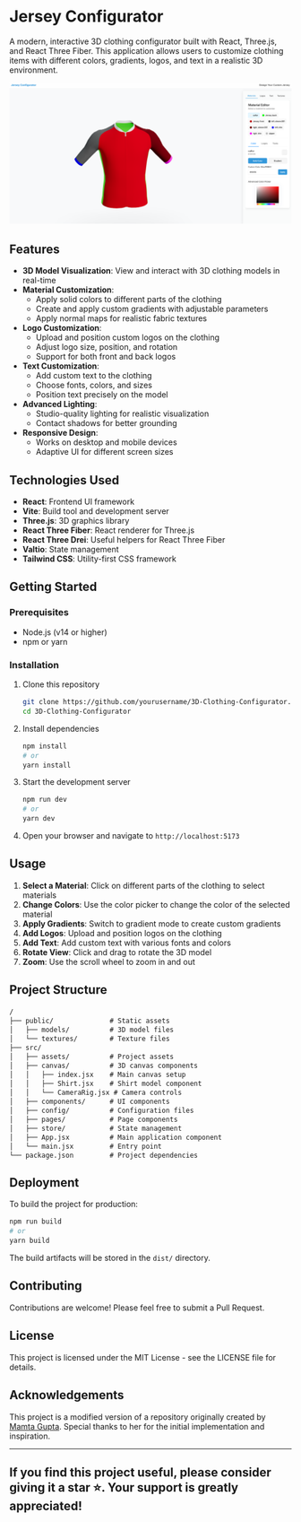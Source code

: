 # Jersey Configurator

A modern, interactive 3D clothing configurator built with React, Three.js, and React Three Fiber. This application allows users to customize clothing items with different colors, gradients, logos, and text in a realistic 3D environment.

![Jersey Configurator](./public/screenshot.png)

## Features

- **3D Model Visualization**: View and interact with 3D clothing models in real-time
- **Material Customization**:
  - Apply solid colors to different parts of the clothing
  - Create and apply custom gradients with adjustable parameters
  - Apply normal maps for realistic fabric textures
- **Logo Customization**:
  - Upload and position custom logos on the clothing
  - Adjust logo size, position, and rotation
  - Support for both front and back logos
- **Text Customization**:
  - Add custom text to the clothing
  - Choose fonts, colors, and sizes
  - Position text precisely on the model
- **Advanced Lighting**:
  - Studio-quality lighting for realistic visualization
  - Contact shadows for better grounding
- **Responsive Design**:
  - Works on desktop and mobile devices
  - Adaptive UI for different screen sizes

## Technologies Used

- **React**: Frontend UI framework
- **Vite**: Build tool and development server
- **Three.js**: 3D graphics library
- **React Three Fiber**: React renderer for Three.js
- **React Three Drei**: Useful helpers for React Three Fiber
- **Valtio**: State management
- **Tailwind CSS**: Utility-first CSS framework

## Getting Started

### Prerequisites

- Node.js (v14 or higher)
- npm or yarn

### Installation

1. Clone this repository
   ```bash
   git clone https://github.com/yourusername/3D-Clothing-Configurator.git
   cd 3D-Clothing-Configurator
   ```

2. Install dependencies
   ```bash
   npm install
   # or
   yarn install
   ```

3. Start the development server
   ```bash
   npm run dev
   # or
   yarn dev
   ```

4. Open your browser and navigate to `http://localhost:5173`

## Usage

1. **Select a Material**: Click on different parts of the clothing to select materials
2. **Change Colors**: Use the color picker to change the color of the selected material
3. **Apply Gradients**: Switch to gradient mode to create custom gradients
4. **Add Logos**: Upload and position logos on the clothing
5. **Add Text**: Add custom text with various fonts and colors
6. **Rotate View**: Click and drag to rotate the 3D model
7. **Zoom**: Use the scroll wheel to zoom in and out

## Project Structure

```
/
├── public/              # Static assets
│   ├── models/          # 3D model files
│   └── textures/        # Texture files
├── src/
│   ├── assets/          # Project assets
│   ├── canvas/          # 3D canvas components
│   │   ├── index.jsx    # Main canvas setup
│   │   ├── Shirt.jsx    # Shirt model component
│   │   └── CameraRig.jsx # Camera controls
│   ├── components/      # UI components
│   ├── config/          # Configuration files
│   ├── pages/           # Page components
│   ├── store/           # State management
│   ├── App.jsx          # Main application component
│   └── main.jsx         # Entry point
└── package.json         # Project dependencies
```

## Deployment

To build the project for production:

```bash
npm run build
# or
yarn build
```

The build artifacts will be stored in the `dist/` directory.

## Contributing

Contributions are welcome! Please feel free to submit a Pull Request.

## License

This project is licensed under the MIT License - see the LICENSE file for details.

## Acknowledgements

This project is a modified version of a repository originally created by [Mamta Gupta](https://github.com/mamtagupta). Special thanks to her for the initial implementation and inspiration.

---
If you find this project useful, please consider giving it a star ⭐. Your support is greatly appreciated!
---
